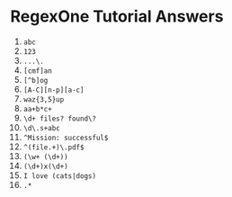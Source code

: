 # RegexOne Tutorial Answers

1. `abc`
2. `123`
3. `...\.`
4. `[cmf]an`
5. `[^b]og`
6. `[A-C][n-p][a-c]`
7. `waz{3,5}up`
8. `aa+b*c+`
9. `\d+ files? found\?`
10. `\d\.s+abc`
11. `^Mission: successful$`
12. `^(file.+)\.pdf$`
13. `(\w+ (\d+))`
14. `(\d+)x(\d+)`
15. `I love (cats|dogs)`
16. `.*`
